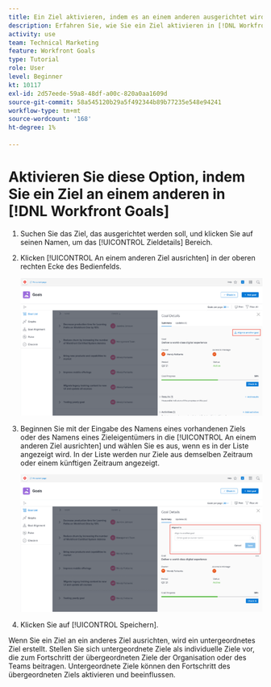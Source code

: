 ```yaml
---
title: Ein Ziel aktivieren, indem es an einem anderen ausgerichtet wird
description: Erfahren Sie, wie Sie ein Ziel aktivieren in [!DNL Workfront Goals] durch Ausrichtung an einem anderen Ziel.
activity: use
team: Technical Marketing
feature: Workfront Goals
type: Tutorial
role: User
level: Beginner
kt: 10117
exl-id: 2d57eede-59a8-48df-a00c-820a0aa1609d
source-git-commit: 58a545120b29a5f492344b89b77235e548e94241
workflow-type: tm+mt
source-wordcount: '168'
ht-degree: 1%

---
```


# Aktivieren Sie diese Option, indem Sie ein Ziel an einem anderen in [!DNL Workfront Goals]

1. Suchen Sie das Ziel, das ausgerichtet werden soll, und klicken Sie auf seinen Namen, um das [!UICONTROL Zieldetails] Bereich.
1. Klicken [!UICONTROL An einem anderen Ziel ausrichten] in der oberen rechten Ecke des Bedienfelds.

   ![Ein Screenshot der [!UICONTROL Zieldetails] Bedienfeld zu [!UICONTROL An einem anderen Ziel ausrichten]](assets/06-workfront-goals-align-goals.png)

1. Beginnen Sie mit der Eingabe des Namens eines vorhandenen Ziels oder des Namens eines Zieleigentümers in die [!UICONTROL An einem anderen Ziel ausrichten] und wählen Sie es aus, wenn es in der Liste angezeigt wird. In der Liste werden nur Ziele aus demselben Zeitraum oder einem künftigen Zeitraum angezeigt.

   ![Ein Screenshot der [!UICONTROL Zieldetails] Bedienfeld mit der [!UICONTROL Mit] Abschnitt](assets/07-workfront-goals-align-to.png)

1. Klicken Sie auf [!UICONTROL Speichern].

Wenn Sie ein Ziel an ein anderes Ziel ausrichten, wird ein untergeordnetes Ziel erstellt. Stellen Sie sich untergeordnete Ziele als individuelle Ziele vor, die zum Fortschritt der übergeordneten Ziele der Organisation oder des Teams beitragen. Untergeordnete Ziele können den Fortschritt des übergeordneten Ziels aktivieren und beeinflussen.
